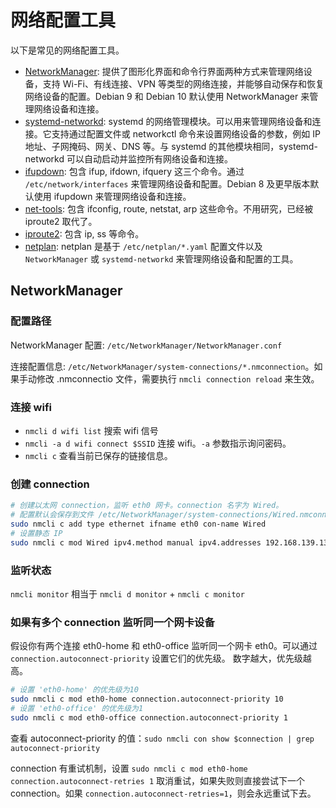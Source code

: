 # 网络配置工具

以下是常见的网络配置工具。

- [NetworkManager](https://networkmanager.dev/): 提供了图形化界面和命令行界面两种方式来管理网络设备，支持 Wi-Fi、有线连接、VPN 等类型的网络连接，并能够自动保存和恢复网络设备的配置。Debian 9 和 Debian 10 默认使用 NetworkManager 来管理网络设备和连接。
- [systemd-networkd](https://wiki.debian.org/SystemdNetworkd): systemd 的网络管理模块。可以用来管理网络设备和连接。它支持通过配置文件或 networkctl 命令来设置网络设备的参数，例如 IP 地址、子网掩码、网关、DNS 等。与 systemd 的其他模块相同，systemd-networkd 可以自动启动并监控所有网络设备和连接。
- [ifupdown](https://manpages.debian.org/unstable/ifupdown/ifup.8.en.html): 包含 ifup, ifdown, ifquery 这三个命令。通过 `/etc/network/interfaces` 来管理网络设备和配置。Debian 8 及更早版本默认使用 ifupdown 来管理网络设备和连接。
- [net-tools](https://github.com/ecki/net-tools): 包含 ifconfig, route, netstat, arp 这些命令。不用研究，已经被 iproute2 取代了。
- [iproute2](https://wiki.linuxfoundation.org/networking/iproute2): 包含 ip, ss 等命令。
- [netplan](https://netplan.io/): netplan 是基于 `/etc/netplan/*.yaml` 配置文件以及 `NetworkManager` 或 `systemd-networkd` 来管理网络设备和配置的工具。

## NetworkManager

### 配置路径

NetworkManager 配置: `/etc/NetworkManager/NetworkManager.conf`

连接配置信息: `/etc/NetworkManager/system-connections/*.nmconnection`。如果手动修改 .nmconnectio 文件，需要执行 `nmcli connection reload` 来生效。

### 连接 wifi

- `nmcli d wifi list` 搜索 wifi 信号
- `nmcli -a d wifi connect $SSID` 连接 wifi。`-a` 参数指示询问密码。
- `nmcli c` 查看当前已保存的链接信息。

### 创建 connection

```sh
# 创建以太网 connection，监听 eth0 网卡。connection 名字为 Wired。
# 配置默认会保存到文件 /etc/NetworkManager/system-connections/Wired.nmconnection
sudo nmcli c add type ethernet ifname eth0 con-name Wired
# 设置静态 IP
sudo nmcli c mod Wired ipv4.method manual ipv4.addresses 192.168.139.130/24 ipv4.gateway 192.168.139.2 ipv4.dns 192.168.139.2
```

### 监听状态

`nmcli monitor` 相当于 `nmcli d monitor` + `nmcli c monitor`

### 如果有多个 connection 监听同一个网卡设备

假设你有两个连接 eth0-home 和 eth0-office 监听同一个网卡 eth0。可以通过 `connection.autoconnect-priority` 设置它们的优先级。
数字越大，优先级越高。

```sh
# 设置 'eth0-home' 的优先级为10
sudo nmcli c mod eth0-home connection.autoconnect-priority 10
# 设置 'eth0-office' 的优先级为1
sudo nmcli c mod eth0-office connection.autoconnect-priority 1
```

查看 autoconnect-priority 的值：`sudo nmcli con show $connection | grep autoconnect-priority`

connection 有重试机制，设置 `sudo nmcli c mod eth0-home connection.autoconnect-retries 1` 取消重试，如果失败则直接尝试下一个 connection。如果 `connection.autoconnect-retries=1`，则会永远重试下去。
